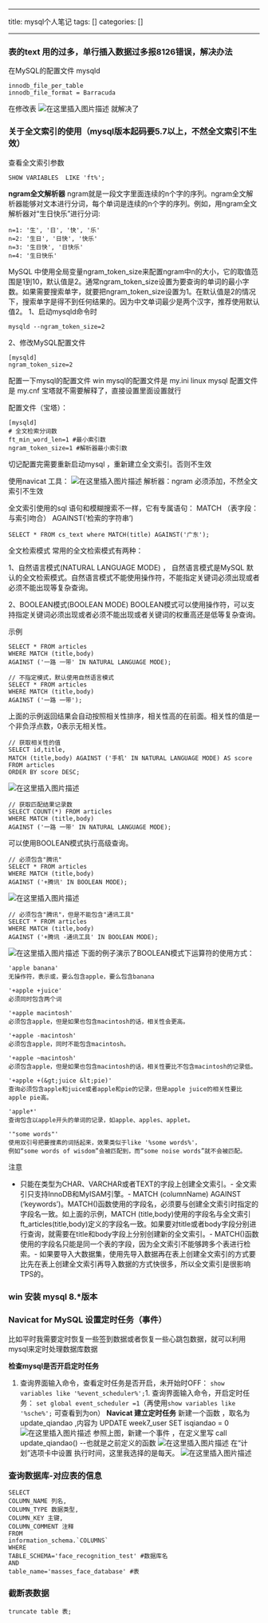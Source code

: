 
--- 
title:  mysql个人笔记 
tags: []
categories: [] 

---
### 表的text 用的过多，单行插入数据过多报8126错误，解决办法

在MySQL的配置文件 mysqld

```
innodb_file_per_table
innodb_file_format = Barracuda

```

在修改表 <img src="https://img-blog.csdnimg.cn/20190907092505944.png?x-oss-process=image/watermark,type_ZmFuZ3poZW5naGVpdGk,shadow_10,text_aHR0cHM6Ly9ibG9nLmNzZG4ubmV0L3UwMTE3NjczMTk=,size_16,color_FFFFFF,t_70" alt="在这里插入图片描述"> 就解决了

### 关于全文索引的使用（mysql版本起码要5.7以上，不然全文索引不生效）

查看全文索引参数

```
SHOW VARIABLES  LIKE 'ft%';

```

**ngram全文解析器** ngram就是一段文字里面连续的n个字的序列。ngram全文解析器能够对文本进行分词，每个单词是连续的n个字的序列。例如，用ngram全文解析器对“生日快乐”进行分词:

```
n=1: '生', '日', '快', '乐' 
n=2: '生日', '日快', '快乐' 
n=3: '生日快', '日快乐' 
n=4: '生日快乐'

```

MySQL 中使用全局变量ngram_token_size来配置ngram中n的大小，它的取值范围是1到10，默认值是2。通常ngram_token_size设置为要查询的单词的最小字数。如果需要搜索单字，就要把ngram_token_size设置为1。在默认值是2的情况下，搜索单字是得不到任何结果的。因为中文单词最少是两个汉字，推荐使用默认值2。 1、启动mysqld命令时

```
mysqld --ngram_token_size=2

```

2、修改MySQL配置文件

```
[mysqld] 
ngram_token_size=2

```

>  
 配置一下mysql的配置文件 win mysql的配置文件是 my.ini linux mysql 配置文件是 my.cnf 宝塔就不需要解释了，直接设置里面设置就行 


配置文件（宝塔）：

```
[mysqld]
# 全文检索分词数
ft_min_word_len=1 #最小索引数
ngram_token_size=1 #解析器最小索引数

```

切记配置完需要重新启动mysql ，重新建立全文索引。否则不生效

使用navicat 工具： <img src="https://img-blog.csdnimg.cn/20200505210725893.jpg?x-oss-process=image/watermark,type_ZmFuZ3poZW5naGVpdGk,shadow_10,text_aHR0cHM6Ly9ibG9nLmNzZG4ubmV0L3UwMTE3NjczMTk=,size_16,color_FFFFFF,t_70" alt="在这里插入图片描述"> 解析器：ngram 必须添加，不然全文索引不生效

全文索引使用的sql 语句和模糊搜索不一样，它有专属语句： MATCH （表字段：与索引吻合） AGAINST(‘检索的字符串’)

```
SELECT * FROM cs_text where MATCH(title) AGAINST('广东');

```

全文检索模式 常用的全文检索模式有两种：

1、自然语言模式(NATURAL LANGUAGE MODE) ， 自然语言模式是MySQL 默认的全文检索模式。自然语言模式不能使用操作符，不能指定关键词必须出现或者必须不能出现等复杂查询。

2、BOOLEAN模式(BOOLEAN MODE) BOOLEAN模式可以使用操作符，可以支持指定关键词必须出现或者必须不能出现或者关键词的权重高还是低等复杂查询。

示例

```
SELECT * FROM articles
WHERE MATCH (title,body)
AGAINST ('一路 一带' IN NATURAL LANGUAGE MODE);

// 不指定模式，默认使用自然语言模式
SELECT * FROM articles
WHERE MATCH (title,body)
AGAINST ('一路 一带');

```

上面的示例返回结果会自动按照相关性排序，相关性高的在前面。相关性的值是一个非负浮点数，0表示无相关性。

```
// 获取相关性的值
SELECT id,title,
MATCH (title,body) AGAINST ('手机' IN NATURAL LANGUAGE MODE) AS score
FROM articles
ORDER BY score DESC;

```

<img src="https://img-blog.csdnimg.cn/2019042909220512.png" alt="在这里插入图片描述">

```
// 获取匹配结果记录数
SELECT COUNT(*) FROM articles
WHERE MATCH (title,body)
AGAINST ('一路 一带' IN NATURAL LANGUAGE MODE);

```

可以使用BOOLEAN模式执行高级查询。

```
// 必须包含"腾讯"
SELECT * FROM articles
WHERE MATCH (title,body)
AGAINST ('+腾讯' IN BOOLEAN MODE);

```

<img src="https://img-blog.csdnimg.cn/201904290922505.png" alt="在这里插入图片描述">

```
// 必须包含"腾讯"，但是不能包含"通讯工具"
SELECT * FROM articles
WHERE MATCH (title,body)
AGAINST ('+腾讯 -通讯工具' IN BOOLEAN MODE);

```

<img src="https://img-blog.csdnimg.cn/20190429092318706.png" alt="在这里插入图片描述"> 下面的例子演示了BOOLEAN模式下运算符的使用方式：

```
'apple banana' 
无操作符，表示或，要么包含apple，要么包含banana

'+apple +juice'
必须同时包含两个词

'+apple macintosh'
必须包含apple，但是如果也包含macintosh的话，相关性会更高。

'+apple -macintosh'
必须包含apple，同时不能包含macintosh。

'+apple ~macintosh'
必须包含apple，但是如果也包含macintosh的话，相关性要比不包含macintosh的记录低。

'+apple +(&gt;juice &lt;pie)'
查询必须包含apple和juice或者apple和pie的记录，但是apple juice的相关性要比apple pie高。

'apple*'
查询包含以apple开头的单词的记录，如apple、apples、applet。

'"some words"'
使用双引号把要搜素的词括起来，效果类似于like '%some words%'，
例如“some words of wisdom”会被匹配到，而“some noise words”就不会被匹配。

```

注意
- 只能在类型为CHAR、VARCHAR或者TEXT的字段上创建全文索引。- 全文索引只支持InnoDB和MyISAM引擎。- MATCH (columnName) AGAINST (‘keywords’)。MATCH()函数使用的字段名，必须要与创建全文索引时指定的字段名一致。如上面的示例，MATCH (title,body)使用的字段名与全文索引ft_articles(title,body)定义的字段名一致。如果要对title或者body字段分别进行查询，就需要在title和body字段上分别创建新的全文索引。- MATCH()函数使用的字段名只能是同一个表的字段，因为全文索引不能够跨多个表进行检索。- 如果要导入大数据集，使用先导入数据再在表上创建全文索引的方式要比先在表上创建全文索引再导入数据的方式快很多，所以全文索引是很影响TPS的。
### win 安装 mysql 8.*版本



### Navicat for MySQL 设置定时任务（事件）

>  
 比如平时我需要定时恢复一些签到数据或者恢复一些心跳包数据，就可以利用mysql来定时处理数据库数据 


**检查mysql是否开启定时任务**
1. 查询界面输入命令，查看定时任务是否开启，未开始时OFF： `show variables like '%event_scheduler%';`1. 查询界面输入命令，开启定时任务： `set global event_scheduler =1`（再使用`show variables like '%sche%';` 可查看到为on）
**Navicat 建立定时任务** 新建一个函数 ，取名为update_qiandao ,内容为 UPDATE week7_user SET isqiandao = 0 <img src="https://img-blog.csdnimg.cn/20201112102046816.png?x-oss-process=image/watermark,type_ZmFuZ3poZW5naGVpdGk,shadow_10,text_aHR0cHM6Ly9ibG9nLmNzZG4ubmV0L3UwMTE3NjczMTk=,size_16,color_FFFFFF,t_70#pic_center" alt="在这里插入图片描述"> 参照上图，新建一个事件 ，在定义里写 call update_qiandao() --也就是之前定义的函数 <img src="https://img-blog.csdnimg.cn/20201112102059720.png?x-oss-process=image/watermark,type_ZmFuZ3poZW5naGVpdGk,shadow_10,text_aHR0cHM6Ly9ibG9nLmNzZG4ubmV0L3UwMTE3NjczMTk=,size_16,color_FFFFFF,t_70#pic_center" alt="在这里插入图片描述"> 在“计划”选项卡中设置 执行时间，这里我选择的是每天。 <img src="https://img-blog.csdnimg.cn/202011121021130.png?x-oss-process=image/watermark,type_ZmFuZ3poZW5naGVpdGk,shadow_10,text_aHR0cHM6Ly9ibG9nLmNzZG4ubmV0L3UwMTE3NjczMTk=,size_16,color_FFFFFF,t_70#pic_center" alt="在这里插入图片描述">

### 查询数据库-对应表的信息

```
SELECT
COLUMN_NAME 列名,
COLUMN_TYPE 数据类型,
COLUMN_KEY 主键,
COLUMN_COMMENT 注释
FROM
information_schema.`COLUMNS`
WHERE
TABLE_SCHEMA='face_recognition_test' #数据库名
AND
table_name='masses_face_database' #表

```

### 截断表数据

```
truncate table 表;

```
